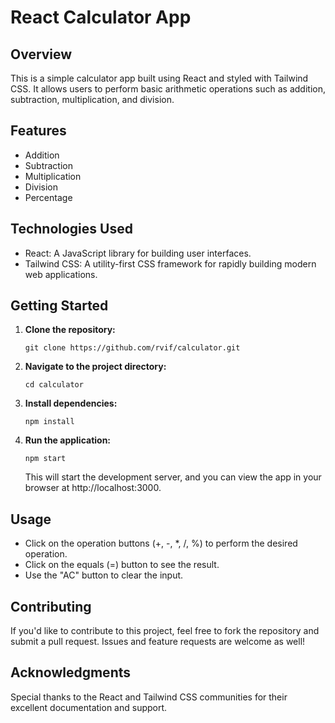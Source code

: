 # React Calculator App

## Overview

This is a simple calculator app built using React and styled with Tailwind CSS. It allows users to perform basic arithmetic operations such as addition, subtraction, multiplication, and division.

## Features

- Addition
- Subtraction
- Multiplication
- Division
- Percentage

## Technologies Used

- React: A JavaScript library for building user interfaces.
- Tailwind CSS: A utility-first CSS framework for rapidly building modern web applications.

## Getting Started

1. **Clone the repository:**

   ```
   git clone https://github.com/rvif/calculator.git
   ```

2. **Navigate to the project directory:**

   ```
   cd calculator
   ```

3. **Install dependencies:**

   ```
   npm install
   ```

4. **Run the application:**

   ```
   npm start
   ```

   This will start the development server, and you can view the app in your browser at http://localhost:3000.

## Usage

- Click on the operation buttons (+, -, \*, /, %) to perform the desired operation.
- Click on the equals (=) button to see the result.
- Use the "AC" button to clear the input.

## Contributing

If you'd like to contribute to this project, feel free to fork the repository and submit a pull request. Issues and feature requests are welcome as well!

## Acknowledgments

Special thanks to the React and Tailwind CSS communities for their excellent documentation and support.
